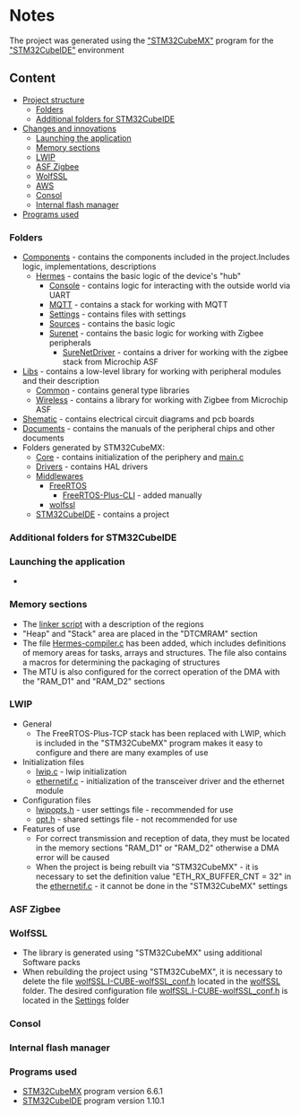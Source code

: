 # Notes
  The project was generated using the ["STM32CubeMX"]() program for the ["STM32CubeIDE"]() environment

## Content
- [Project structure](#notes)
  - [Folders](#content)
  - [Additional folders for STM32CubeIDE](#additional-folders-for-stm32cubeide)
- [Changes and innovations](#changes-and-innovations)
  - [Launching the application](#launching-the-application)
  - [Memory sections](#memory-sections)
  - [LWIP](#lwip)
  - [ASF Zigbee](#asf-zigbee)
  - [WolfSSL](#wolfssl)
  - [AWS](#aws)
  - [Consol](#consol)
  - [Internal flash manager](#internal-flash-manager)
- [Programs used](#programs-used)

### Folders
- [Components](/Components) - contains the components included in the project.Includes logic, implementations, descriptions
  - [Hermes](/Components/Hermes) - contains the basic logic of the device's "hub"
    - [Console](/Components/Hermes/Console) - contains logic for interacting with the outside world via UART
    - [MQTT](/MQTT) - contains a stack for working with MQTT
    - [Settings](/Components/Hermes/Settings) - contains files with settings
    - [Sources](/Components/Hermes/Sources) - contains the basic logic
    - [Surenet](/Components/Hermes/Surenet) - contains the basic logic for working with Zigbee peripherals
      - [SureNetDriver](/Components/Hermes/Surenet/SureNetDriver) - contains a driver for working with the zigbee stack from Microchip ASF
- [Libs](/Libs) - contains a low-level library for working with peripheral modules and their description
  - [Common](/Libs/Common) - contains general type libraries
  - [Wireless](/Libs/Wireless) - contains a library for working with Zigbee from Microchip ASF
- [Shematic](/Shematic) - contains electrical circuit diagrams and pcb boards
- [Documents](/Documents) - contains the manuals of the peripheral chips and other documents
- Folders generated by STM32CubeMX:
  - [Core](/Core) - contains initialization of the periphery and [main.c](/Core/Src/main.c)
  - [Drivers](/Drivers) - contains HAL drivers
  - [Middlewares](/Middlewares)
    - [FreeRTOS](/Middlewares/Third_Party/FreeRTOS/Source)
      - [FreeRTOS-Plus-CLI](/Middlewares/Third_Party/FreeRTOS/FreeRTOS-Plus-CLI) - added manually
    - [wolfssl](/Middlewares/Third_Party/wolfSSL_wolfSSL_wolfSSL/wolfssl)
  - [STM32CubeIDE](/STM32CubeIDE) - contains a project

### Additional folders for STM32CubeIDE

### Launching the application
  - 

### Memory sections
  - The [linker script](/STM32CubeIDE/STM32H723ZGTX_FLASH.ld) with a description of the regions
  - "Heap" and "Stack" area are placed in the "DTCMRAM" section
  - The file [Hermes-compiler.c](/Components/Hermes/Sources/Hermes-compiller.h) has been added, which includes definitions of memory areas for tasks, arrays and structures. The file also contains a macros for determining the packaging of structures
  - The MTU is also configured for the correct operation of the DMA with the "RAM_D1" and "RAM_D2" sections

### LWIP
  - General
    - The FreeRTOS-Plus-TCP stack has been replaced with LWIP, which is included in the "STM32CubeMX" program makes it easy to configure and there are many examples of use
  - Initialization files
    - [lwip.c](/LWIP/App/lwip.c) - lwip initialization
    - [ethernetif.c](/LWIP/Target/ethernetif.c) - initialization of the transceiver driver and the ethernet module
  - Configuration files
    - [lwipopts.h](/LWIP/Target/lwipopts.h) - user settings file - recommended for use
    - [opt.h](/Middlewares/Third_Party/LwIP/src/include/lwip/opt.h) - shared settings file - not recommended for use
  - Features of use
    - For correct transmission and reception of data, they must be located in the memory sections "RAM_D1" or "RAM_D2" otherwise a DMA error will be caused
    - When the project is being rebuilt via "STM32CubeMX" - it is necessary to set the definition value "ETH_RX_BUFFER_CNT = 32" in the [ethernetif.c](/LWIP/Target/ethernetif.c) - it cannot be done in the "STM32CubeMX" settings

### ASF Zigbee

### WolfSSL
  - The library is generated using "STM32CubeMX" using additional Software packs
  - When rebuilding the project using "STM32CubeMX", it is necessary to delete the file [wolfSSL.I-CUBE-wolfSSL_conf.h]() located in the [wolfSSL](/wolfSSL) folder. The desired configuration file [wolfSSL.I-CUBE-wolfSSL_conf.h](/Components/Hermes/Settings/wolfSSL.I-CUBE-wolfSSL_conf.h) is located in the [Settings](/Components/Hermes/Settings) folder

### Consol


### Internal flash manager


### Programs used
- [STM32CubeMX](https://www.st.com/en/development-tools/stm32cubemx.html) program version 6.6.1
- [STM32CubeIDE](https://www.st.com/en/development-tools/stm32cubeide.html) program version 1.10.1